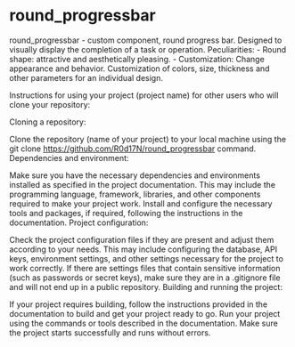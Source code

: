 # round_progressbar
round_progressbar - custom component, round progress bar. Designed to visually display the completion of a task or operation.  Peculiarities: - Round shape: attractive and aesthetically pleasing. - Customization: Change appearance and behavior. Customization of colors, size, thickness and other parameters for an individual design.

Instructions for using your project (project name) for other users who will clone your repository:

Cloning a repository:

Clone the repository (name of your project) to your local machine using the git clone https://github.com/R0d17N/round_progressbar command.
Dependencies and environment:

Make sure you have the necessary dependencies and environments installed as specified in the project documentation. This may include the programming language, framework, libraries, and other components required to make your project work.
Install and configure the necessary tools and packages, if required, following the instructions in the documentation.
Project configuration:

Check the project configuration files if they are present and adjust them according to your needs. This may include configuring the database, API keys, environment settings, and other settings necessary for the project to work correctly.
If there are settings files that contain sensitive information (such as passwords or secret keys), make sure they are in a .gitignore file and will not end up in a public repository.
Building and running the project:

If your project requires building, follow the instructions provided in the documentation to build and get your project ready to go.
Run your project using the commands or tools described in the documentation. Make sure the project starts successfully and runs without errors.
